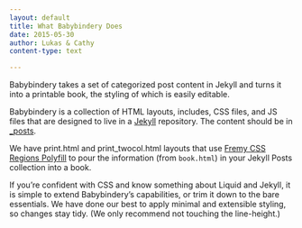```yaml
---
layout: default
title: What Babybindery Does
date: 2015-05-30
author: Lukas & Cathy
content-type: text

---
```


Babybindery takes a set of categorized post content in Jekyll and turns it into a printable book, the styling of which is easily editable. 

Babybindery is a collection of HTML layouts, includes, CSS files, and JS files that are designed to live in a [Jekyll](http://jekyllrb.com/) repository. The content should be in [_posts](https://jekyllrb.com/docs/posts/). 

We have print.html and print_twocol.html layouts that use [Fremy CSS Regions Polyfill](https://github.com/FremyCompany/css-regions-polyfill) to pour the information (from `book.html`) in your Jekyll Posts collection into a book.

If you’re confident with CSS and know something about Liquid and Jekyll, it is simple to extend Babybindery’s capabilities, or trim it down to the bare essentials. We have done our best to apply minimal and extensible styling, so changes stay tidy. (We only recommend not touching the line-height.)

